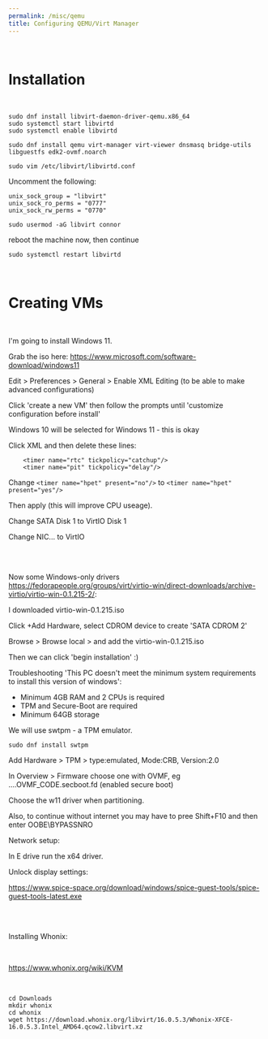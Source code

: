 ```yaml
---
permalink: /misc/qemu
title: Configuring QEMU/Virt Manager
---
```


<br>

# Installation

<br>

```
sudo dnf install libvirt-daemon-driver-qemu.x86_64
sudo systemctl start libvirtd
sudo systemctl enable libvirtd
```

```
sudo dnf install qemu virt-manager virt-viewer dnsmasq bridge-utils libguestfs edk2-ovmf.noarch
```

```
sudo vim /etc/libvirt/libvirtd.conf
```

Uncomment the following:

```
unix_sock_group = "libvirt"
unix_sock_ro_perms = "0777"
unix_sock_rw_perms = "0770"
```

```
sudo usermod -aG libvirt connor
```

reboot the machine now, then continue

```
sudo systemctl restart libvirtd
```

<br>

# Creating VMs

<br>

I'm going to install Windows 11. 

Grab the iso here: <https://www.microsoft.com/software-download/windows11>

Edit > Preferences > General > Enable XML Editing (to be able to make advanced configurations)

Click 'create a new VM' then follow the prompts until 'customize configuration before install'

Windows 10 will be selected for Windows 11 - this is okay

Click XML and then delete these lines:

```
    <timer name="rtc" tickpolicy="catchup"/>
    <timer name="pit" tickpolicy="delay"/>
```

Change `<timer name="hpet" present="no"/>` to `<timer name="hpet" present="yes"/>`

Then apply (this will improve CPU useage).

Change SATA Disk 1 to VirtIO Disk 1

Change NIC... to VirtIO

<br>
<br>

Now some Windows-only drivers <https://fedorapeople.org/groups/virt/virtio-win/direct-downloads/archive-virtio/virtio-win-0.1.215-2/>:

I downloaded virtio-win-0.1.215.iso 

Click +Add Hardware, select CDROM device to create 'SATA CDROM 2'

Browse > Browse local > and add the virtio-win-0.1.215.iso 

Then we can click 'begin installation' :)


Troubleshooting 'This PC doesn't meet the minimum system requirements to install this version of windows':

* Minimum 4GB RAM and 2 CPUs is required
* TPM and Secure-Boot are required
* Minimum 64GB storage

We will use swtpm - a TPM emulator. 

```
sudo dnf install swtpm
```

Add Hardware > TPM > type:emulated, Mode:CRB, Version:2.0

In Overview > Firmware choose one with OVMF, eg ....OVMF_CODE.secboot.fd (enabled secure boot)


Choose the w11 driver when partitioning.

Also, to continue without internet you may have to pree Shift+F10 and then enter OOBE\BYPASSNRO

Network setup:

In E drive run the x64 driver. 

Unlock display settings:

<https://www.spice-space.org/download/windows/spice-guest-tools/spice-guest-tools-latest.exe>


<br>
<br>

Installing Whonix:

<br>

<https://www.whonix.org/wiki/KVM>

<br>

```
cd Downloads
mkdir whonix
cd whonix
wget https://download.whonix.org/libvirt/16.0.5.3/Whonix-XFCE-16.0.5.3.Intel_AMD64.qcow2.libvirt.xz
```
